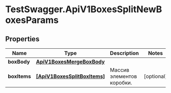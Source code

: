 # TestSwagger.ApiV1BoxesSplitNewBoxesParams

## Properties

Name | Type | Description | Notes
------------ | ------------- | ------------- | -------------
**boxBody** | [**ApiV1BoxesMergeBoxBody**](ApiV1BoxesMergeBoxBody.md) |  | 
**boxItems** | [**[ApiV1BoxesSplitBoxItems]**](ApiV1BoxesSplitBoxItems.md) | Массив элементов коробки. | [optional] 


